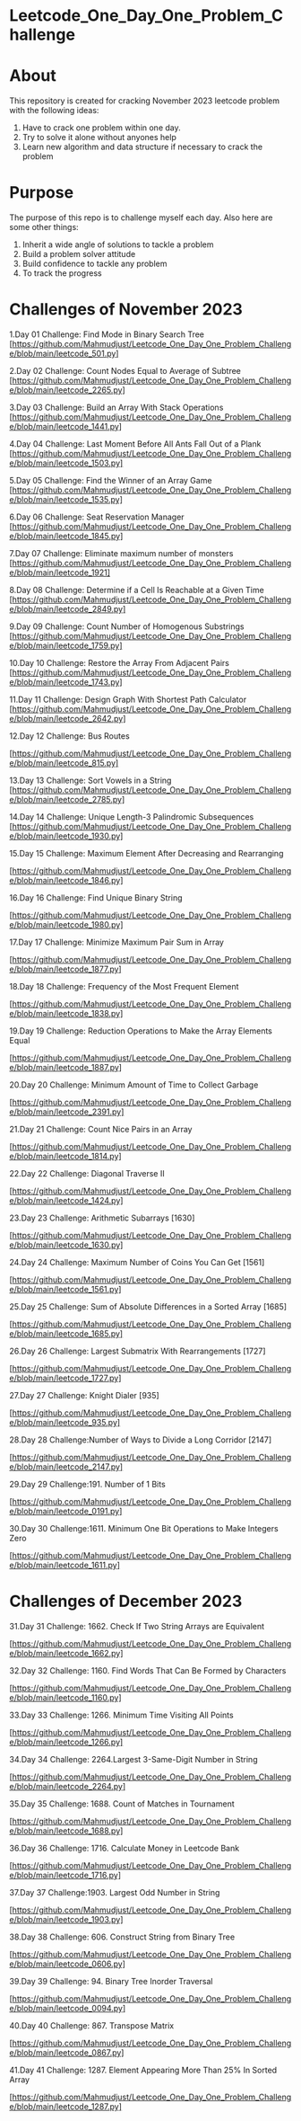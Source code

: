 # Leetcode_One_Day_One_Problem_Challenge


# About

This repository is created for cracking November 2023 leetcode problem with the following ideas:

1. Have to crack one problem within one day.
2. Try to solve it alone without anyones help
3. Learn new algorithm and data structure if necessary  to crack the problem 



# Purpose

The purpose of this repo  is to challenge myself each day. Also here are some other things:

1. Inherit a wide angle of solutions to tackle a problem
3. Build a problem solver attitude
4. Build confidence to tackle any problem
5. To track the progress 

# Challenges of November 2023

1.Day 01 Challenge: Find Mode in Binary Search Tree [https://github.com/Mahmudjust/Leetcode_One_Day_One_Problem_Challenge/blob/main/leetcode_501.py]


2.Day 02 Challenge: Count Nodes Equal to Average of Subtree [https://github.com/Mahmudjust/Leetcode_One_Day_One_Problem_Challenge/blob/main/leetcode_2265.py]


3.Day 03 Challenge: Build an Array With Stack Operations [https://github.com/Mahmudjust/Leetcode_One_Day_One_Problem_Challenge/blob/main/leetcode_1441.py]


4.Day 04 Challenge: Last Moment Before All Ants Fall Out of a Plank [https://github.com/Mahmudjust/Leetcode_One_Day_One_Problem_Challenge/blob/main/leetcode_1503.py]


5.Day 05 Challenge: Find the Winner of an Array Game   [https://github.com/Mahmudjust/Leetcode_One_Day_One_Problem_Challenge/blob/main/leetcode_1535.py]


6.Day 06 Challenge: Seat Reservation Manager  [https://github.com/Mahmudjust/Leetcode_One_Day_One_Problem_Challenge/blob/main/leetcode_1845.py]


7.Day 07 Challenge: Eliminate maximum number of monsters  [https://github.com/Mahmudjust/Leetcode_One_Day_One_Problem_Challenge/blob/main/leetcode_1921]


8.Day 08 Challenge: Determine if a Cell Is Reachable at a Given Time  [https://github.com/Mahmudjust/Leetcode_One_Day_One_Problem_Challenge/blob/main/leetcode_2849.py]


9.Day 09 Challenge: Count Number of Homogenous Substrings  [https://github.com/Mahmudjust/Leetcode_One_Day_One_Problem_Challenge/blob/main/leetcode_1759.py]


10.Day 10 Challenge: Restore the Array From Adjacent Pairs [https://github.com/Mahmudjust/Leetcode_One_Day_One_Problem_Challenge/blob/main/leetcode_1743.py]

11.Day 11 Challenge: Design Graph With Shortest Path Calculator [https://github.com/Mahmudjust/Leetcode_One_Day_One_Problem_Challenge/blob/main/leetcode_2642.py]

12.Day 12 Challenge: Bus Routes 

[https://github.com/Mahmudjust/Leetcode_One_Day_One_Problem_Challenge/blob/main/leetcode_815.py]

13.Day 13 Challenge: Sort Vowels in a String
[https://github.com/Mahmudjust/Leetcode_One_Day_One_Problem_Challenge/blob/main/leetcode_2785.py]

14.Day 14 Challenge: Unique Length-3 Palindromic Subsequences
[https://github.com/Mahmudjust/Leetcode_One_Day_One_Problem_Challenge/blob/main/leetcode_1930.py]

15.Day 15 Challenge: Maximum Element After Decreasing and Rearranging

[https://github.com/Mahmudjust/Leetcode_One_Day_One_Problem_Challenge/blob/main/leetcode_1846.py]

16.Day 16 Challenge: Find Unique Binary String

[https://github.com/Mahmudjust/Leetcode_One_Day_One_Problem_Challenge/blob/main/leetcode_1980.py]

17.Day 17 Challenge: Minimize Maximum Pair Sum in Array 

[https://github.com/Mahmudjust/Leetcode_One_Day_One_Problem_Challenge/blob/main/leetcode_1877.py]

18.Day 18 Challenge: Frequency of the Most Frequent Element

[https://github.com/Mahmudjust/Leetcode_One_Day_One_Problem_Challenge/blob/main/leetcode_1838.py]

19.Day 19 Challenge: Reduction Operations to Make the Array Elements Equal

[https://github.com/Mahmudjust/Leetcode_One_Day_One_Problem_Challenge/blob/main/leetcode_1887.py]

20.Day 20 Challenge: Minimum Amount of Time to Collect Garbage 

[https://github.com/Mahmudjust/Leetcode_One_Day_One_Problem_Challenge/blob/main/leetcode_2391.py]

21.Day 21 Challenge: Count Nice Pairs in an Array

[https://github.com/Mahmudjust/Leetcode_One_Day_One_Problem_Challenge/blob/main/leetcode_1814.py]

22.Day 22 Challenge: Diagonal Traverse II

[https://github.com/Mahmudjust/Leetcode_One_Day_One_Problem_Challenge/blob/main/leetcode_1424.py]


23.Day 23 Challenge: Arithmetic Subarrays [1630]


[https://github.com/Mahmudjust/Leetcode_One_Day_One_Problem_Challenge/blob/main/leetcode_1630.py]

24.Day 24 Challenge: Maximum Number of Coins You Can Get [1561]


[https://github.com/Mahmudjust/Leetcode_One_Day_One_Problem_Challenge/blob/main/leetcode_1561.py]

25.Day 25 Challenge: Sum of Absolute Differences in a Sorted Array [1685]

[https://github.com/Mahmudjust/Leetcode_One_Day_One_Problem_Challenge/blob/main/leetcode_1685.py]

26.Day 26 Challenge: Largest Submatrix With Rearrangements [1727]

[https://github.com/Mahmudjust/Leetcode_One_Day_One_Problem_Challenge/blob/main/leetcode_1727.py]

27.Day 27 Challenge: Knight Dialer [935]

[https://github.com/Mahmudjust/Leetcode_One_Day_One_Problem_Challenge/blob/main/leetcode_935.py]

28.Day 28 Challenge:Number of Ways to Divide a Long Corridor [2147]

[https://github.com/Mahmudjust/Leetcode_One_Day_One_Problem_Challenge/blob/main/leetcode_2147.py]

29.Day 29 Challenge:191. Number of 1 Bits

[https://github.com/Mahmudjust/Leetcode_One_Day_One_Problem_Challenge/blob/main/leetcode_0191.py]

30.Day 30 Challenge:1611. Minimum One Bit Operations to Make Integers Zero

[https://github.com/Mahmudjust/Leetcode_One_Day_One_Problem_Challenge/blob/main/leetcode_1611.py]

# Challenges of December 2023

31.Day 31 Challenge: 1662. Check If Two String Arrays are Equivalent

[https://github.com/Mahmudjust/Leetcode_One_Day_One_Problem_Challenge/blob/main/leetcode_1662.py]

32.Day 32 Challenge: 1160. Find Words That Can Be Formed by Characters

[https://github.com/Mahmudjust/Leetcode_One_Day_One_Problem_Challenge/blob/main/leetcode_1160.py]

33.Day 33 Challenge: 1266. Minimum Time Visiting All Points

[https://github.com/Mahmudjust/Leetcode_One_Day_One_Problem_Challenge/blob/main/leetcode_1266.py]

34.Day 34 Challenge: 2264.Largest 3-Same-Digit Number in String


[https://github.com/Mahmudjust/Leetcode_One_Day_One_Problem_Challenge/blob/main/leetcode_2264.py]


35.Day 35 Challenge: 1688. Count of Matches in Tournament

[https://github.com/Mahmudjust/Leetcode_One_Day_One_Problem_Challenge/blob/main/leetcode_1688.py]

36.Day 36 Challenge: 1716. Calculate Money in Leetcode Bank 

[https://github.com/Mahmudjust/Leetcode_One_Day_One_Problem_Challenge/blob/main/leetcode_1716.py]

37.Day 37 Challenge:1903. Largest Odd Number in String

[https://github.com/Mahmudjust/Leetcode_One_Day_One_Problem_Challenge/blob/main/leetcode_1903.py]

38.Day 38 Challenge: 606. Construct String from Binary Tree

[https://github.com/Mahmudjust/Leetcode_One_Day_One_Problem_Challenge/blob/main/leetcode_0606.py]

39.Day 39 Challenge: 94. Binary Tree Inorder Traversal

[https://github.com/Mahmudjust/Leetcode_One_Day_One_Problem_Challenge/blob/main/leetcode_0094.py]

40.Day 40 Challenge: 867. Transpose Matrix

[https://github.com/Mahmudjust/Leetcode_One_Day_One_Problem_Challenge/blob/main/leetcode_0867.py]

41.Day 41 Challenge: 1287. Element Appearing More Than 25% In Sorted Array

[https://github.com/Mahmudjust/Leetcode_One_Day_One_Problem_Challenge/blob/main/leetcode_1287.py]


